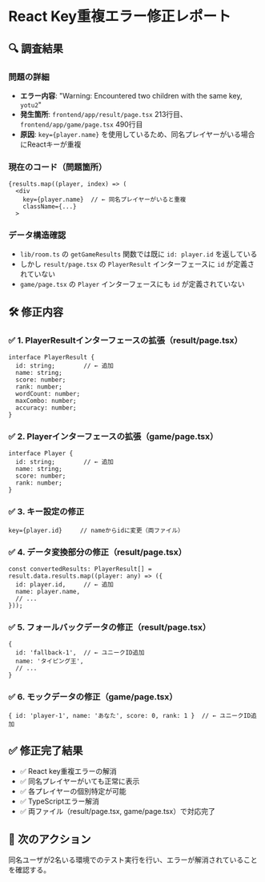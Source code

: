# React Key重複エラー修正レポート

## 🔍 調査結果

### 問題の詳細
- **エラー内容**: "Warning: Encountered two children with the same key, `yotu2`"
- **発生箇所**: `frontend/app/result/page.tsx` 213行目、`frontend/app/game/page.tsx` 490行目
- **原因**: `key={player.name}` を使用しているため、同名プレイヤーがいる場合にReactキーが重複

### 現在のコード（問題箇所）
```tsx
{results.map((player, index) => (
  <div
    key={player.name}  // ← 同名プレイヤーがいると重複
    className={...}
  >
```

### データ構造確認
- `lib/room.ts` の `getGameResults` 関数では既に `id: player.id` を返している
- しかし `result/page.tsx` の `PlayerResult` インターフェースに `id` が定義されていない
- `game/page.tsx` の `Player` インターフェースにも `id` が定義されていない

## 🛠️ 修正内容

### ✅ 1. PlayerResultインターフェースの拡張（result/page.tsx）
```tsx
interface PlayerResult {
  id: string;        // ← 追加
  name: string;
  score: number;
  rank: number;
  wordCount: number;
  maxCombo: number;
  accuracy: number;
}
```

### ✅ 2. Playerインターフェースの拡張（game/page.tsx）
```tsx
interface Player {
  id: string;        // ← 追加
  name: string;
  score: number;
  rank: number;
}
```

### ✅ 3. キー設定の修正
```tsx
key={player.id}     // nameからidに変更（両ファイル）
```

### ✅ 4. データ変換部分の修正（result/page.tsx）
```tsx
const convertedResults: PlayerResult[] = result.data.results.map((player: any) => ({
  id: player.id,     // ← 追加
  name: player.name,
  // ...
}));
```

### ✅ 5. フォールバックデータの修正（result/page.tsx）
```tsx
{
  id: 'fallback-1',  // ← ユニークID追加
  name: 'タイピング王',
  // ...
}
```

### ✅ 6. モックデータの修正（game/page.tsx）
```tsx
{ id: 'player-1', name: 'あなた', score: 0, rank: 1 }  // ← ユニークID追加
```

## ✅ 修正完了結果
- ✅ React key重複エラーの解消
- ✅ 同名プレイヤーがいても正常に表示
- ✅ 各プレイヤーの個別特定が可能
- ✅ TypeScriptエラー解消
- ✅ 両ファイル（result/page.tsx, game/page.tsx）で対応完了

## 📝 次のアクション
同名ユーザが2名いる環境でのテスト実行を行い、エラーが解消されていることを確認する。
